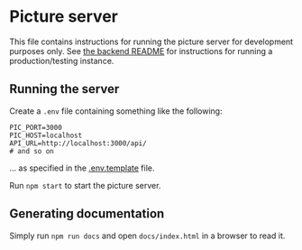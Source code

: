 # Picture server

This file contains instructions for running the picture server for development purposes only.
See [the backend README](../README.md) for instructions for running a production/testing instance.

## Running the server

Create a `.env` file containing something like the following:

```dotenv
PIC_PORT=3000
PIC_HOST=localhost
API_URL=http://localhost:3000/api/
# and so on
```

... as specified in the [.env.template](.env.template) file.

Run `npm start` to start the picture server.

## Generating documentation

Simply run `npm run docs` and open `docs/index.html` in a browser to read it.
